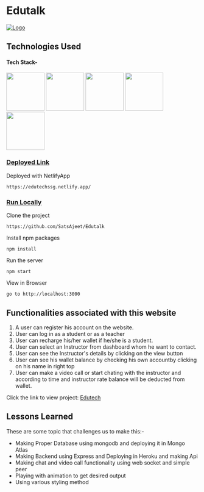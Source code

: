 # Edutalk


<a href="https://edutechssg.netlify.app/">![Logo](https://franchiseindia.s3.ap-south-1.amazonaws.com/uploads/content/edu/art/edu3-c41320b0a3.jpg)</a>
## Technologies Used

#### Tech Stack-

<p float="left">
   <img src="https://cdn.freebiesupply.com/logos/large/2x/react-1-logo-png-transparent.png" width="100" height="100">
  <img src="https://cdn.freebiesupply.com/logos/large/2x/redux-logo-svg-vector.svg" width="100" height="100">
  <img src="https://cdn.pixabay.com/photo/2017/08/05/11/16/logo-2582747_640.png" width="100" height="100">
  <img src="https://avatars.githubusercontent.com/u/5658226?s=200&v=4" width="100" height="100">
  <img src="https://github.com/mongodb/mongo/raw/master/docs/leaf.svg" width="100" height="100">
 </p>
 
 ### <u>Deployed Link</u>


Deployed with NetlifyApp 
```
https://edutechssg.netlify.app/
 ```

### <u>Run Locally</u>

Clone the project

```
https://github.com/SatsAjeet/Edutalk
```

Install npm packages

```
npm install
```

Run the server

```
npm start
```

View in Browser

```
go to http://localhost:3000
```

## Functionalities associated with this website

1. A user can register his account on the website.
2. User can log in as a student or as a teacher
3. User can recharge his/her wallet if he/she is a student.
4. User can select an Instructor from dashboard whom he want to contact.
5. User can see the Instructor's details by clicking on the view button
6. User can see his wallet balance by checking his own accountby clicking on his name in right top
7. User can make a video call or start chating with the instructor and according to time and instructor rate balance will be deducted from wallet.

 
 Click the link to view project: 
 <a href="https://github.com/SatsAjeet/Edutalk">Edutech</a>
  
## Lessons Learned

These are some topic that challenges us to make this:-
- Making Proper Database using mongodb and deploying it in Mongo Atlas
- Making Backend using Express and Deploying in Heroku and making Api
- Making chat and video call functionality using web socket and simple peer
- Playing with animation to get desired output
- Using various styling method


